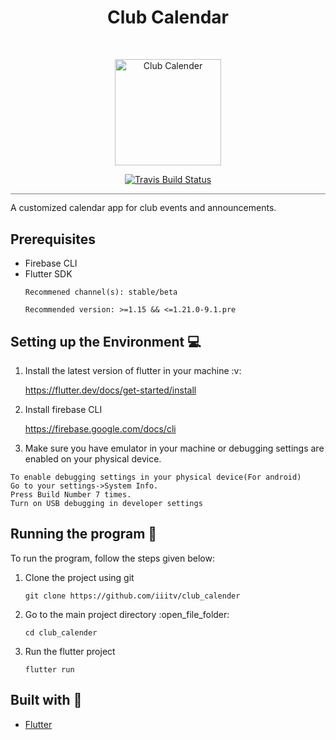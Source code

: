 <h1 align="center"> Club Calendar </h1> <br>
<p align="center">
  <a href="Club Calender">
    <img alt="Club Calender" title="GitPoint" src="https://github.com/iiitv/club_calender/blob/master/assets/icons/CC-Logo%20(1).png" width="170">
  </a>
</p>

<p align="center">
  <a href="https://travis-ci.org/<iiitv>/<club_calender>">
    <img alt="Travis Build Status" title="Travis-CI Build Status" src="https://travis-ci.com/iiitv/club_calender.svg?branch=master" >
  </a>
  </p>

<hr style="height:0.5px;border-width:0;color:gray;background-color:gray">

A customized calendar app for club events and announcements.


## Prerequisites
<ul>
  <li> Firebase CLI</li>
  <li>Flutter SDK</li>
  
  ```
  Recommened channel(s): stable/beta

  Recommended version: >=1.15 && <=1.21.0-9.1.pre
  ```
  
</ul>


## Setting up the Environment :computer:
<ol>
  <li>Install the latest version of flutter in your machine :v:</li>
  
https://flutter.dev/docs/get-started/install
<li>Install firebase CLI </li>

  https://firebase.google.com/docs/cli
  <li>Make sure you have emulator in your machine or debugging settings are enabled on your physical device.</li></ol>
  
  ```
  To enable debugging settings in your physical device(For android)
  Go to your settings->System Info.
  Press Build Number 7 times.
  Turn on USB debugging in developer settings
  ```
  
## Running the program :running:

To run the program, follow the steps given below:
<ol>
<li>Clone the project using git</li>
  
  ```
  git clone https://github.com/iiitv/club_calender
  ```
  
  <li>Go to the main project directory :open_file_folder:</li>
  
  ``` 
  cd club_calender
  ```
<li>Run the flutter project</li>

  ```
  flutter run
  ```
  </ol>
  
## Built with :blue_heart: 
<ul>
  <li><a href=https://flutter.dev/>Flutter </a> </li>




